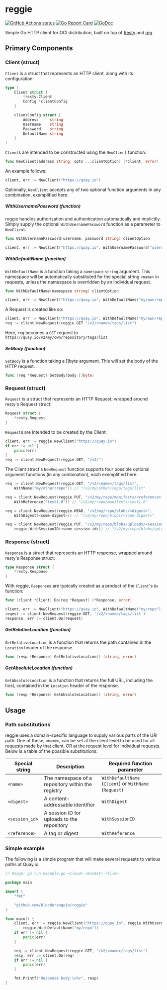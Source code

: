 # reggie

[![GitHub Actions status](https://github.com/bloodorangeio/reggie/workflows/build/badge.svg)](https://github.com/bloodorangeio/reggie/actions?query=workflow%3Abuild)
[![Go Report Card](https://goreportcard.com/badge/github.com/bloodorangeio/reggie)](https://goreportcard.com/report/github.com/bloodorangeio/reggie)
[![GoDoc](https://godoc.org/github.com/bloodorangeio/reggie?status.svg)](https://godoc.org/github.com/bloodorangeio/reggie)

Simple Go HTTP client for OCI distribution, built on top of 
[Resty](https://github.com/go-resty/resty) and [reg](https://github.com/genuinetools/reg).

## Primary Components

### Client (struct)

`Client` is a struct that represents an HTTP client, along with its configuration:

```go
type (
    Client struct {
        *resty.Client
        Config *clientConfig
    }

    clientConfig struct {
        Address     string
        Username    string
        Password    string
        DefaultName string
    }
)
```

`Client`s are intended to be constructed using the `NewClient` function:

```go
func NewClient(address string, opts ...clientOption) (*Client, error)
```

An example follows:
```go
client, err := NewClient("https://quay.io")
```

Optionally, `NewClient` accepts any of two optional function arguments in any combination, exemplified here:

##### WithUsernamePassword (function)
reggie handles authorization and authentication automatically and implicitly.  Simply supply the
optional `WithUsernamePassword` function as a parameter to `NewClient`.

```go
func WithUsernamePassword(username, password string) clientOption
```
```go
client, err := NewClient("https://quay.io", WithUsernamePassword("username", "password"))
```

##### WithDefaultName (function)
`WithDefaultName` is a function taking a `namespace` `string` argument. This namespace will be automatically substituted
for the special string `<name>` in requests, unless the namespace is overridden by an individual request.

```go
func WithDefaultName(namespace string) clientOption
```
```go
client, err := NewClient("https://quay.io", WithDefaultName("my/own/repository"))
```

A Request is created like so:
```go
client, err := NewClient("https://quay.io", WithDefaultName("my/own/repository"))
req := client.NewRequest(reggie.GET "/v2/<name>/tags/list")
```

Here, `req` becomes a `GET` request to `https://quay.io/v2/my/own/repository/tags/list`

##### SetBody (function)
`SetBody` is a function taking a []byte argument. This will set the body of the HTTP request.

```go
func (req *Request) SetBody(body []byte)
```

### Request (struct)

`Request` is a struct that represents an HTTP Request, wrapped around resty's Request struct:

```go
Request struct {
    *resty.Request
}
```

`Request`s are intended to be created by the Client:
```go
client, err := reggie.NewClient("https://quay.io")
if err != nil {
    panic(err)
}
req := client.NewRequest(reggie.GET, "/v2/")
```

The Client struct's `NewRequest` function supports four possible optional argument functions (in any combination), 
each exemplified here:
```go
req := client.NewRequest(reggie.GET, "/v2/<name>/tags/list", 
    WithName("my/other/repo")) // "/v2/my/other/repo/tags/list"

req = client.NewRequest(reggie.PUT, "/v2/my/repo/manifests/<reference>",
	WithReference("test1.0")) // "/v2/my/repo/manifests/test1.0"

req = client.NewRequest(reggie.HEAD, "/v2/my/repo/blobs/<digest>", 
    WithDigest(<some-digest>)) // "/v2/my/repo/blobs/<some-digest>"

req = client.NewRequest(reggie.PUT, "/v2/my/repo/blobs/uploads/<session_id>", 
    reggie.WithSessionID(<some-session-id>)) // "/v2/my/repo/blobs/uploads/<some-session-id>"
```

### Response (struct)

`Response` is a struct that represents an HTTP response, wrapped around resty's Response struct:
```go
type Response struct {
    *resty.Response
}
```

With reggie, `Response`s are typically created as a product of the `Client`'s `Do` function:
```go
func (client *Client) Do(req *Request) (*Response, error)
```
```go
client, err := NewClient("https://quay.io", WithDefaultName("my/repo"))
reqest := client.NewRequest(reggie.GET, '/v2/<name>/tags/list')
response, err := client.Do(request)
```

##### GetRelativeLocation (function)
`GetRelativeLocation` is a function that returns the path contained in the `Location` header of the
response.

```go
func (resp *Response) GetRelativeLocation() (string, error)
```

##### GetAbsoluteLocation (function)
`GetAbsoluteLocation` is a function that returns the full URL, including the host, contained in the 
`Location` header of the response.

```go
func (resp *Response) GetAbsoluteLocation() (string, error)
```

## Usage

### Path substitutions
reggie uses a domain-specific language to supply various parts of the URI path.  One of these, `<name>`, can be set at
the client level to be used for all requests made by that client, OR at the request level for individual requests.
Below is a table of the possible substitutions:


| Special string | Description                                       | Required function parameter                            |
|----------------|---------------------------------------------------|--------------------------------------------------------|
| `<name>`        | The namespace of a repository within the registry | `WithDefaultName` (`Client`) or `WithName` (`Request`) |
| `<digest>`      | A content-addressable identifier                  | `WithDigest`                                           |
| `<session_id>`     | A session ID for uploads to the repository        | `WithSessionID`                                        |
| `<reference>`         | A tag or digest                                   | `WithReference`                                              |


### Simple example

The following is a simple program that will make several requests to various paths at Quay.io

```go
// Usage: go run example.go <cloud> <bucket> <file>

package main

import (
	"fmt"

	"github.com/bloodorangeio/reggie"
)

func main() {
    client, err := reggie.NewClient("https://quay.io", reggie.WithUsernamePassword("username", "password"), 
        reggie.WithDefaultName("my/repo"))
    if err != nil {
        panic(err)
    }

    req := client.NewRequest(reggie.GET, "/v2/<name>/tags/list")
    resp, err := client.Do(req)
    if err != nil {
        panic(err)
    }

    fmt.Printf("Response body:\n%v", resp)
}

```

